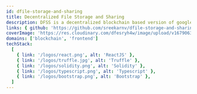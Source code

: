 ```yaml
---
id: dfile-storage-and-sharing
title: Decentralized File Storage and Sharing
description: DFSS is a decentralized blockchain based version of google drive built on EVM chain. The frontend of the app is built with ReactJS and Bootstrap where users can upload, view, share, rename and download their files. The backend is built with Solidity and managed by Truffle Suite. Files uploaded are stored on IPFS
links: { github: 'https://github.com/sreekarnv/dfile-storage-and-sharing' }
coverImage: 'https://res.cloudinary.com/dfesryh4w/image/upload/v1679063501/portfolio/projects/dfss.fcec6fe5_rptzec.webp'
domains: ['blockchain', 'frontend']
techStack:
  [
    { link: '/logos/react.png', alt: 'ReactJS' },
    { link: '/logos/truffle.jpg', alt: 'Truffle' },
    { link: '/logos/solidity.png', alt: 'Solidity' },
    { link: '/logos/typescript.png', alt: 'Typescript' },
    { link: '/logos/bootstrap.png', alt: 'Bootstrap' },
  ]
---
```


